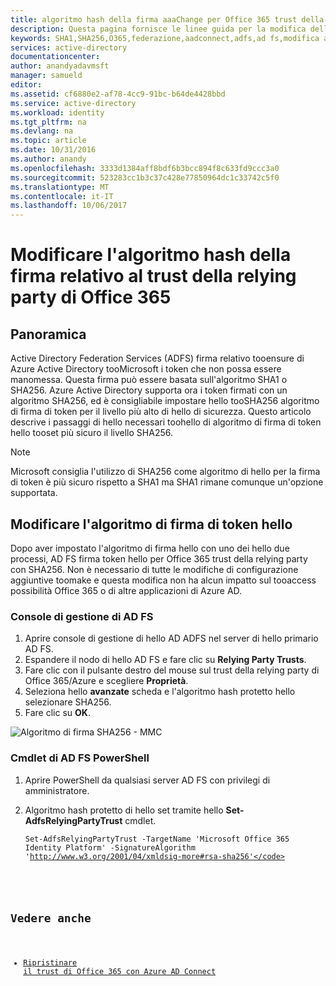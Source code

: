 ```yaml
---
title: algoritmo hash della firma aaaChange per Office 365 trust della relying party | Documenti Microsoft
description: Questa pagina fornisce le linee guida per la modifica dell'algoritmo SHA per il trust federativo con Office 365
keywords: SHA1,SHA256,O365,federazione,aadconnect,adfs,ad fs,modifica algoritmo hash della firma,trust federativo,trust della relying party
services: active-directory
documentationcenter: 
author: anandyadavmsft
manager: samueld
editor: 
ms.assetid: cf6880e2-af78-4cc9-91bc-b64de4428bbd
ms.service: active-directory
ms.workload: identity
ms.tgt_pltfrm: na
ms.devlang: na
ms.topic: article
ms.date: 10/31/2016
ms.author: anandy
ms.openlocfilehash: 3333d1384aff8bdf6b3bcc894f8c633fd9ccc3a0
ms.sourcegitcommit: 523283cc1b3c37c428e77850964dc1c33742c5f0
ms.translationtype: MT
ms.contentlocale: it-IT
ms.lasthandoff: 10/06/2017
---
```

# <a name="change-signature-hash-algorithm-for-office-365-relying-party-trust"></a>Modificare l'algoritmo hash della firma relativo al trust della relying party di Office 365
## <a name="overview"></a>Panoramica
Active Directory Federation Services (ADFS) firma relativo tooensure di Azure Active Directory tooMicrosoft i token che non possa essere manomessa. Questa firma può essere basata sull'algoritmo SHA1 o SHA256. Azure Active Directory supporta ora i token firmati con un algoritmo SHA256, ed è consigliabile impostare hello tooSHA256 algoritmo di firma di token per il livello più alto di hello di sicurezza. Questo articolo descrive i passaggi di hello necessari toohello di algoritmo di firma di token hello tooset più sicuro il livello SHA256.

>[!NOTE]
>Microsoft consiglia l'utilizzo di SHA256 come algoritmo di hello per la firma di token è più sicuro rispetto a SHA1 ma SHA1 rimane comunque un'opzione supportata.

## <a name="change-hello-token-signing-algorithm"></a>Modificare l'algoritmo di firma di token hello
Dopo aver impostato l'algoritmo di firma hello con uno dei hello due processi, AD FS firma token hello per Office 365 trust della relying party con SHA256. Non è necessario di tutte le modifiche di configurazione aggiuntive toomake e questa modifica non ha alcun impatto sul tooaccess possibilità Office 365 o di altre applicazioni di Azure AD.

### <a name="ad-fs-management-console"></a>Console di gestione di AD FS
1. Aprire console di gestione di hello AD ADFS nel server di hello primario AD FS.
2. Espandere il nodo di hello AD FS e fare clic su **Relying Party Trusts**.
3. Fare clic con il pulsante destro del mouse sul trust della relying party di Office 365/Azure e scegliere **Proprietà**.
4. Seleziona hello **avanzate** scheda e l'algoritmo hash protetto hello selezionare SHA256.
5. Fare clic su **OK**.

![Algoritmo di firma SHA256 - MMC](./media/active-directory-aadconnectfed-sha256guidance/mmc.png)

### <a name="ad-fs-powershell-cmdlets"></a>Cmdlet di AD FS PowerShell
1. Aprire PowerShell da qualsiasi server AD FS con privilegi di amministratore.
2. Algoritmo hash protetto di hello set tramite hello **Set-AdfsRelyingPartyTrust** cmdlet.
   
   <code>Set-AdfsRelyingPartyTrust -TargetName 'Microsoft Office 365 Identity Platform' -SignatureAlgorithm 'http://www.w3.org/2001/04/xmldsig-more#rsa-sha256'</code>

## <a name="also-read"></a>Vedere anche
* [Ripristinare il trust di Office 365 con Azure AD Connect](connect/active-directory-aadconnect-federation-management.md#repairthetrust)


